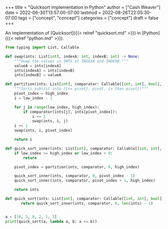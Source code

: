 +++
title = "Quicksort implementation in Python"
author = ["Cash Weaver"]
date = 2022-06-30T13:57:00-07:00
lastmod = 2022-08-26T22:05:30-07:00
tags = ["concept", "concept"]
categories = ["concept"]
draft = false
+++

An implementation of [Quicksort]({{< relref "quicksort.md" >}}) in [Python]({{< relref "python.md" >}}).

```python
from typing import List, Callable

def swap(ints: List[int], indexA: int, indexB: int) -> None:
    """Swap the values in INTS at INDEXA and INDEXB."""
    valueA = ints[indexA]
    ints[indexA] = ints[indexB]
    ints[indexB] = valueA

def partition(ints: List[int], comparator: Callable[[int, int], bool], low_index: int, high_index: int) -> int:
    """Sorts sublist into [{<= pivot}, pivot, {> than pivot}]"""
    pivot_index = high_index
    i = low_index - 1

    for j in range(low_index, high_index):
        if comparator(ints[j], ints[pivot_index]):
            i += 1
            swap(ints, i, j)
    i += 1
    swap(ints, i, pivot_index)

    return i

def quick_sort_inner(ints: List[int], comparator: Callable[[int, int], bool], low_index: int, high_index: int) -> List[int]:
    if low_index >= high_index or low_index < 0:
        return

    pivot_index = partition(ints, comparator, 0, high_index)

    quick_sort_inner(ints, comparator, 0, pivot_index - 1)
    quick_sort_inner(ints, comparator, pivot_index + 1, high_index)

    return ints

def quick_sort(ints: List[int], comparator: Callable[[int, int], bool]) -> List[int]:
       return quick_sort_inner(ints, comparator, 0, len(ints) - 1)


a = [10, 5, 8, 2, 1, 3]
print(quick_sort(a, lambda a, b: a <= b))
```
